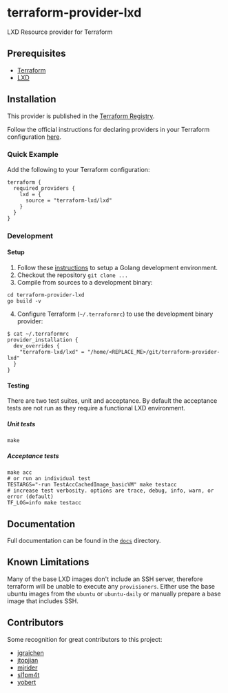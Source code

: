 # terraform-provider-lxd

LXD Resource provider for Terraform

## Prerequisites

- [Terraform](http://terraform.io)
- [LXD](https://ubuntu.com/lxd)

## Installation

This provider is published in the [Terraform Registry](https://registry.terraform.io/providers/terraform-lxd/lxd/).

Follow the official instructions for declaring providers in your Terraform configuration
[here](https://www.terraform.io/docs/configuration/provider-requirements.html).

### Quick Example

Add the following to your Terraform configuration:

```hcl
terraform {
  required_providers {
    lxd = {
      source = "terraform-lxd/lxd"
    }
  }
}
```

### Development

#### Setup

1. Follow these [instructions](https://golang.org/doc/install) to setup a Golang development environment.
2. Checkout the repository `git clone ...`
3. Compile from sources to a development binary:

```shell
cd terraform-provider-lxd
go build -v
```

4. Configure Terraform (`~/.terraformrc`) to use the development binary provider:

```shell
$ cat ~/.terraformrc
provider_installation {
  dev_overrides {
    "terraform-lxd/lxd" = "/home/<REPLACE_ME>/git/terraform-provider-lxd"
  }
}
```

#### Testing

There are two test suites, unit and acceptance. By default the acceptance tests are not run as they require a functional
LXD environment.

##### Unit tests

```shell
make
```

##### Acceptance tests

```shell
make acc
# or run an individual test
TESTARGS="-run TestAccCachedImage_basicVM" make testacc
# increase test verbosity. options are trace, debug, info, warn, or error (default)
TF_LOG=info make testacc
```

## Documentation

Full documentation can be found in the [`docs`](docs) directory.

## Known Limitations

Many of the base LXD images don't include an SSH server, therefore terraform
will be unable to execute any `provisioners`. Either use the base ubuntu images
from the `ubuntu` or `ubuntu-daily` or manually prepare a base image that
includes SSH.

## Contributors

Some recognition for great contributors to this project:

- [jgraichen](https://github.com/jgraichen)
- [jtopjian](https://github.com/jtopjian)
- [mjrider](https://github.com/mjrider)
- [sl1pm4t](https://github.com/sl1pm4t)
- [yobert](https://github.com/yobert)
